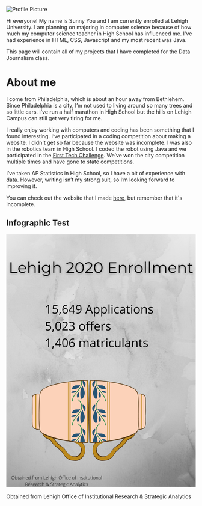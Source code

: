 ![Profile Picture](https://github.com/yousunny3/yousunny3.github.io/blob/master/self.jpg?raw=true)

Hi everyone! My name is Sunny You and I am currently enrolled at Lehigh University. I am planning on majoring in computer science because of how much my computer science teacher in High School has influenced me. I've had experience in HTML, CSS, Javascript and my most recent was Java. 

This page will contain all of my projects that I have completed for the Data Journalism class.  


# About me

I come from Philadelphia, which is about an hour away from Bethlehem. Since Philadelphia is a city, I’m not used to living around so many trees and so little cars. I’ve run a half marathon in High School but the hills on Lehigh Campus can still get very tiring for me. 

I really enjoy working with computers and coding has been something that I found interesting. I’ve participated in a coding competition about making a website. I didn't get so far because the website was incomplete. I was also in the robotics team in High School. I coded the robot using Java and we participated in the [First Tech Challenge](https://www.firstinspires.org/robotics/ftc). We’ve won the city competition multiple times and have gone to state competitions. 

I’ve taken AP Statistics in High School, so I have a bit of experience with data. However, writing isn’t my strong suit, so I’m looking forward to improving it. 

You can check out the website that I made [here](https://funplexer.github.io/Bubbleteam-Yum/bubbleteaintro.html), but remember that it's incomplete. 


## Infographic Test
![Test](https://github.com/yousunny3/yousunny3.github.io/blob/master/hello%20world.png?raw=true)

Obtained from Lehigh Office of Institutional Research & Strategic Analytics




